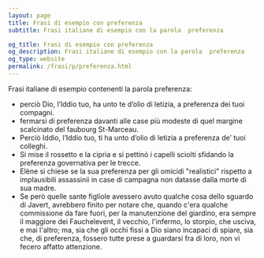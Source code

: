 ```yaml
---
layout: page
title: Frasi di esempio con preferenza 
subtitle: Frasi italiane di esempio con la parola  preferenza

og_title: Frasi di esempio con preferenza 
og_description: Frasi italiane di esempio con la parola  preferenza
og_type: website
permalink: /frasi/p/preferenza.html
---
```


Frasi italiane di esempio contenenti la parola preferenza:


- perciò Dio, l’Iddio tuo, ha unto te d’olio di letizia, a preferenza dei tuoi compagni.
- fermarsi di preferenza davanti alle case più modeste di quel margine scalcinato del faubourg St-Marceau.
- Perciò Iddio, l’Iddio tuo, ti ha unto d’olio di letizia a preferenza de’ tuoi colleghi.
- Si mise il rossetto e la cipria e si pettinò i capelli sciolti sfidando la preferenza governativa per le trecce.
- Elène si chiese se la sua preferenza per gli omicidi "realistici" rispetto a implausibili assassinii in case di campagna non datasse dalla morte di sua madre.
- Se però quelle sante figliole avessero avuto qualche cosa dello sguardo di Javert, avrebbero finito per notare che, quando c'era qualche commissione da fare fuori, per la manutenzione del giardino, era sempre il maggiore dei Fauchelevent, il vecchio, l'infermo, lo storpio, che usciva, e mai l'altro; ma, sia che gli occhi fissi a Dio siano incapaci di spiare, sia che, di preferenza, fossero tutte prese a guardarsi fra di loro, non vi fecero affatto attenzione.
